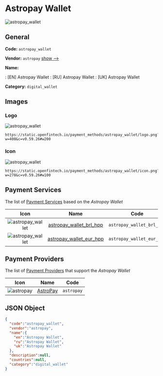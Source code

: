 
# Astropay Wallet 
![astropay_wallet](https://static.openfintech.io/payment_methods/astropay_wallet/logo.png?w=400&c=v0.59.26#w200)  

## General 
**Code:** `astropay_wallet` 
 
**Vendor:** `astropay` [show -->](/vendors/astropay/) 
 
**Name:** 
 
:	[EN] Astropay Wallet 
:	[RU] Astropay Wallet 
:	[UK] Astropay Wallet 
 
**Category:** `digital_wallet` 
 

## Images 

### Logo 
![astropay_wallet](https://static.openfintech.io/payment_methods/astropay_wallet/logo.png?w=400&c=v0.59.26#w200)  

```
https://static.openfintech.io/payment_methods/astropay_wallet/logo.png?w=400&c=v0.59.26#w200
```  

### Icon 
![astropay_wallet](https://static.openfintech.io/payment_methods/astropay_wallet/icon.png?w=278&c=v0.59.26#w100)  

```
https://static.openfintech.io/payment_methods/astropay_wallet/icon.png?w=278&c=v0.59.26#w100
```  

## Payment Services 
 
The list of [Payment Services](/payment-services/) based on the _Astropay Wallet_ 

|Icon|Name|Code| 
|:---:|:---:|:---:| 
|![astropay_wallet](https://static.openfintech.io/payment_methods/astropay_wallet/icon.png?w=278&c=v0.59.26#w100) |[astropay_wallet_brl_hpp](/payment-services/astropay_wallet_brl_hpp/)|`astropay_wallet_brl_hpp`| 
|![astropay_wallet](https://static.openfintech.io/payment_methods/astropay_wallet/icon.png?w=278&c=v0.59.26#w100) |[astropay_wallet_eur_hpp](/payment-services/astropay_wallet_eur_hpp/)|`astropay_wallet_eur_hpp`| 
 

## Payment Providers 
 
The list of [Payment Providers](/payment-providers/) that support the _Astropay Wallet_ 

|Icon|Name|Code| 
|:---:|:---:|:---:| 
|![astropay](https://static.openfintech.io/payment_providers/astropay/icon.png?w=278&c=v0.59.26#w100) |[AstroPay](/payment-providers/astropay/)|`astropay`| 
 

## JSON Object 

```json
{
  "code":"astropay_wallet",
  "vendor":"astropay",
  "name":{
    "en":"Astropay Wallet",
    "ru":"Astropay Wallet",
    "uk":"Astropay Wallet"
  },
  "description":null,
  "countries":null,
  "category":"digital_wallet"
}
```  
